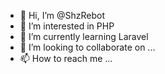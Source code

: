 - 👋 Hi, I’m @ShzRebot
- 👀 I’m interested in PHP
- 🌱 I’m currently learning Laravel
- 💞️ I’m looking to collaborate on ...
- 📫 How to reach me ...

<!---
ShzRebot/ShzRebot is a ✨ special ✨ repository because its `README.md` (this file) appears on your GitHub profile.
You can click the Preview link to take a look at your changes.
--->
